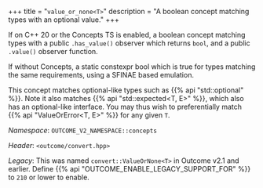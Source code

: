 +++
title = "`value_or_none<T>`"
description = "A boolean concept matching types with an optional value."
+++

If on C++ 20 or the Concepts TS is enabled, a boolean concept matching types with a public `.has_value()` observer which returns `bool`, and a public `.value()` observer function.

If without Concepts, a static constexpr bool which is true for types matching the same requirements, using a SFINAE based emulation.

This concept matches optional-like types such as {{% api "std::optional<T>" %}}. Note it also matches {{% api "std::expected<T, E>" %}}, which also has an optional-like interface. You may thus wish to preferentially match {{% api "ValueOrError<T, E>" %}} for any given `T`.

*Namespace*: `OUTCOME_V2_NAMESPACE::concepts`

*Header*: `<outcome/convert.hpp>`

*Legacy*: This was named `convert::ValueOrNone<T>` in Outcome v2.1 and earlier. Define {{% api "OUTCOME_ENABLE_LEGACY_SUPPORT_FOR" %}} to `210` or lower to enable.
